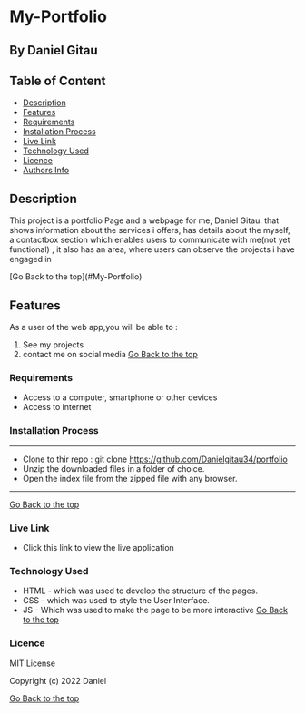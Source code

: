 
# My-Portfolio
 ## By Daniel Gitau

 ## Table of Content

 - [Description](#description)
 - [Features](#features)
 - [Requirements](#requirements)
 - [Installation Process](#installation-process)
 - [Live Link](#live-link)
 - [Technology Used](#technology-used)
 - [Licence](#licence)
 - [Authors Info](#authors-info)
 ## Description
 <p>This project is a portfolio Page and a webpage for me, Daniel Gitau. that shows information about the services i offers, has details about the myself, a contactbox  section which enables users to communicate with me(not yet functional) , it also has an area, where users can observe the projects i have engaged in</p>
[Go Back to the top](#My-Portfolio)

## Features

As a user of the web app,you will be able to :
1. See my projects
1. contact me on social media 
[Go Back to the top](#My-Portfolio)

 ###  Requirements
 * Access to  a computer, smartphone or other devices
 * Access to internet
 ### Installation Process
 ****
* Clone to thir repo : git clone https://github.com/Danielgitau34/portfolio
* Unzip the downloaded files in a folder of choice.
* Open the index file from the zipped file with any browser.
 ****
 [Go Back to the top](#My-Portfolio)
### Live Link
- Click this link to view the live application 
### Technology Used
* HTML - which was used to develop the structure of the pages.
* CSS - which was used to style the User Interface.
* JS - Which was used to make the page to be more interactive
[Go Back to the top](#My-Portfolio)

### Licence

MIT License

Copyright (c) 2022 Daniel


[Go Back to the top](#My-Portfolio)
